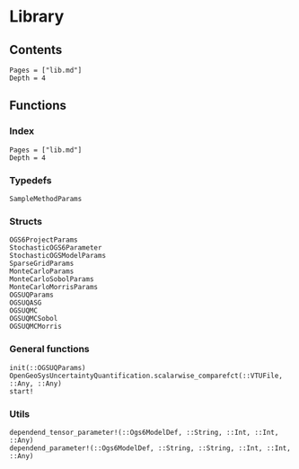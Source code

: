 # Library

## Contents 

```@contents
Pages = ["lib.md"]
Depth = 4
```

## Functions

### Index

```@index
Pages = ["lib.md"]
Depth = 4
```

### Typedefs
```@docs
SampleMethodParams
```

### Structs

```@docs
OGS6ProjectParams
StochasticOGS6Parameter
StochasticOGSModelParams
SparseGridParams
MonteCarloParams
MonteCarloSobolParams
MonteCarloMorrisParams
OGSUQParams
OGSUQASG
OGSUQMC
OGSUQMCSobol
OGSUQMCMorris
```

### General functions

```@docs
init(::OGSUQParams)
OpenGeoSysUncertaintyQuantification.scalarwise_comparefct(::VTUFile, ::Any, ::Any)
start!
```

### Utils

```@docs
dependend_tensor_parameter!(::Ogs6ModelDef, ::String, ::Int, ::Int, ::Any)
dependend_parameter!(::Ogs6ModelDef, ::String, ::String, ::Int, ::Int, ::Any)
```


